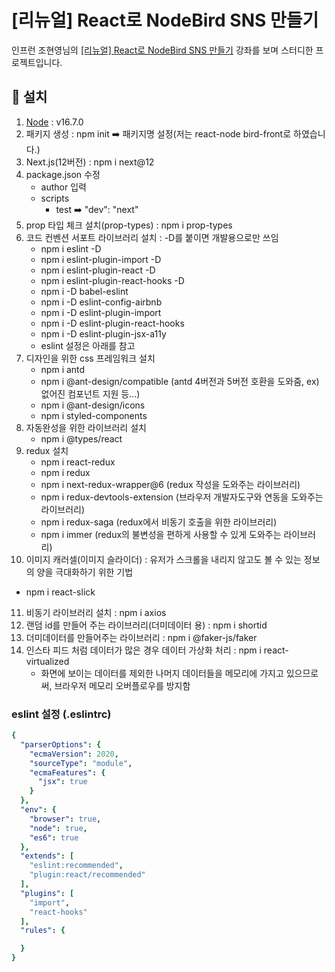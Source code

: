# [리뉴얼] React로 NodeBird SNS 만들기

인프런 조현영님의 [[리뉴얼] React로 NodeBird SNS 만들기](https://www.inflearn.com/course/%EB%85%B8%EB%93%9C%EB%B2%84%EB%93%9C-%EB%A6%AC%EC%95%A1%ED%8A%B8-%EB%A6%AC%EB%89%B4%EC%96%BC/dashboard) 강좌를 보며 스터디한 프로젝트입니다.





## :hammer: 설치

1. [Node](https://nodejs.org/en/) : v16.7.0
2. 패키지 생성 : npm init :arrow_right: 패키지명 설정(저는 react-node bird-front로 하였습니다.)
3. Next.js(12버전) : npm i next@12
4. package.json 수정
   - author 입력
   - scripts
     - test :arrow_right: "dev": "next"
5. prop 타입 체크 설치(prop-types) : npm i prop-types
6. 코드 컨벤션 서포트 라이브러리 설치 : -D를 붙이면 개발용으로만 쓰임
   - npm i eslint -D
   - npm i eslint-plugin-import -D
   - npm i eslint-plugin-react -D
   - npm i eslint-plugin-react-hooks -D
   - npm i -D babel-eslint 
   - npm i -D eslint-config-airbnb
   - npm i -D eslint-plugin-import
   - npm i -D eslint-plugin-react-hooks
   - npm i -D eslint-plugin-jsx-a11y
   - eslint 설정은 아래를 참고
7. 디자인을 위한 css 프레임워크 설치
   - npm i antd
   - npm i @ant-design/compatible (antd 4버전과 5버전 호환을 도와줌, ex)없어진 컴포넌트 지원 등...)
   - npm i @ant-design/icons
   - npm i styled-components
8. 자동완성을 위한 라이브러리 설치
   - npm i @types/react
9. redux 설치
   - npm i react-redux
   - npm i redux
   - npm i next-redux-wrapper@6 (redux 작성을 도와주는 라이브러리)
   - npm i redux-devtools-extension (브라우저 개발자도구와 연동을 도와주는 라이브러리)
   - npm i redux-saga (redux에서 비동기 호출을 위한 라이브러리)
   - npm i immer (redux의 불변성을 편하게 사용할 수 있게 도와주는 라이브러리)
10. 이미지 캐러셀(이미지 슬라이더) : 유저가 스크롤을 내리지 않고도 볼 수 있는 정보의 양을 극대화하기 위한 기법
   - npm i react-slick
11. 비동기 라이브러리 설치 : npm i axios
12. 랜덤 id를 만들어 주는 라이브러리(더미데이터 용) : npm i shortid
13. 더미데이터를 만들어주는 라이브러리 : npm i @faker-js/faker
14. 인스타 피드 처럼 데이터가 많은 경우 데이터 가상화 처리 : npm i react-virtualized
    - 화면에 보이는 데이터를 제외한 나머지 데이터들을 메모리에 가지고 있으므로써, 브라우저 메모리 오버플로우를 방지함



### eslint 설정 (.eslintrc)

```yaml
{
  "parserOptions": {
    "ecmaVersion": 2020,
    "sourceType": "module",
    "ecmaFeatures": {
      "jsx": true
    }
  },
  "env": {
    "browser": true,
    "node": true,
    "es6": true
  },
  "extends": [
    "eslint:recommended",
    "plugin:react/recommended"
  ],
  "plugins": [
    "import",
    "react-hooks"
  ],
  "rules": {

  }
}
```

